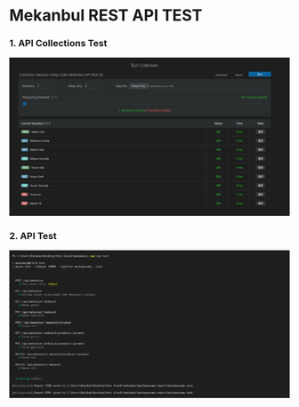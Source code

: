 # Mekanbul REST API TEST

### 1. API Collections Test
![1](/resimler/Collections_test.PNG)

### 2. API Test
![Alt text](/resimler/API_test.PNG)